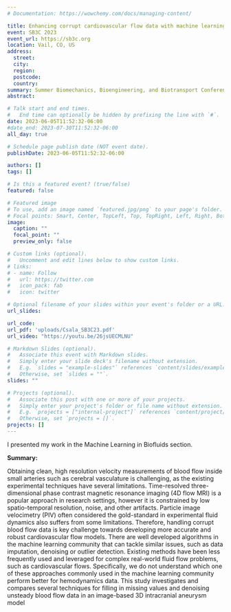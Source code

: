 ```yaml
---
# Documentation: https://wowchemy.com/docs/managing-content/

title: Enhancing corrupt cardiovascular flow data with machine learning
event: SB3C 2023
event_url: https://sb3c.org
location: Vail, CO, US
address:
  street:
  city:
  region:
  postcode:
  country:
summary: Summer Biomechanics, Bioengineering, and Biotransport Conference 2023 
abstract:

# Talk start and end times.
#   End time can optionally be hidden by prefixing the line with `#`.
date: 2023-06-05T11:52:32-06:00
#date_end: 2023-07-30T11:52:32-06:00
all_day: true

# Schedule page publish date (NOT event date).
publishDate: 2023-06-05T11:52:32-06:00

authors: []
tags: []

# Is this a featured event? (true/false)
featured: false

# Featured image
# To use, add an image named `featured.jpg/png` to your page's folder. 
# Focal points: Smart, Center, TopLeft, Top, TopRight, Left, Right, BottomLeft, Bottom, BottomRight.
image:
  caption: ""
  focal_point: ""
  preview_only: false

# Custom links (optional).
#   Uncomment and edit lines below to show custom links.
# links:
# - name: Follow
#   url: https://twitter.com
#   icon_pack: fab
#   icon: twitter

# Optional filename of your slides within your event's folder or a URL.
url_slides:

url_code:
url_pdf: 'uploads/Csala_SB3C23.pdf'
url_video: "https://youtu.be/26jsUECMLNU"

# Markdown Slides (optional).
#   Associate this event with Markdown slides.
#   Simply enter your slide deck's filename without extension.
#   E.g. `slides = "example-slides"` references `content/slides/example-slides.md`.
#   Otherwise, set `slides = ""`.
slides: ""

# Projects (optional).
#   Associate this post with one or more of your projects.
#   Simply enter your project's folder or file name without extension.
#   E.g. `projects = ["internal-project"]` references `content/project/deep-learning/index.md`.
#   Otherwise, set `projects = []`.
projects: []
---
```

I presented my work in the Machine Learning in Biofluids section.

**Summary:**

Obtaining clean, high resolution velocity measurements of blood flow inside small arteries such as cerebral vasculature is challenging, as the existing experimental techniques have several limitations. Time-resolved three-dimensional phase contrast magnetic resonance imaging (4D flow MRI) is a popular approach in research settings, however it is constrained by low spatio-temporal resolution, noise, and other artifacts. Particle image velocimetry (PIV) often considered the gold-standard in experimental fluid dynamics also suffers from some limitations. Therefore, handling corrupt blood flow data is key challenge towards developing more accurate and robust cardiovascular flow models. There are well developed algorithms in the machine learning community that can tackle similar issues, such as data imputation, denoising or outlier detection. Existing methods have been less frequently used and leveraged for complex real-world fluid flow problems, such as cardiovascular flows. Specifically, we do not understand which one of these approaches commonly used in the machine learning community perform better for hemodynamics data. This study investigates and compares several techniques for filling in missing
values and denoising unsteady blood flow data in an image-based 3D intracranial aneurysm model

